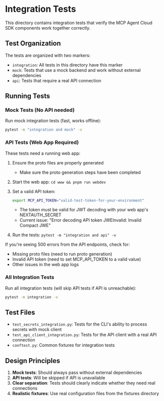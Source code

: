 # Integration Tests

This directory contains integration tests that verify the MCP Agent Cloud SDK components work together correctly.

## Test Organization

The tests are organized with two markers:

- `integration`: All tests in this directory have this marker
- `mock`: Tests that use a mock backend and work without external dependencies
- `api`: Tests that require a real API connection

## Running Tests

### Mock Tests (No API needed)

Run mock integration tests (fast, works offline):

```bash
pytest -m "integration and mock" -v
```

### API Tests (Web App Required)

These tests need a running web app:

1. Ensure the proto files are properly generated
   - Make sure the proto generation steps have been completed

2. Start the web app: `cd www && pnpm run webdev`

3. Set a valid API token:
   ```bash
   export MCP_API_TOKEN="valid-test-token-for-your-environment"
   ```
   - The token must be valid for JWT decoding with your web app's NEXTAUTH_SECRET
   - Current issue: "Error decoding API token JWEInvalid: Invalid Compact JWE"

4. Run the tests: `pytest -m "integration and api" -v`

If you're seeing 500 errors from the API endpoints, check for:
- Missing proto files (need to run proto generation)
- Invalid API token (need to set MCP_API_TOKEN to a valid value)
- Other issues in the web app logs

### All Integration Tests

Run all integration tests (will skip API tests if API is unreachable):

```bash
pytest -m integration -v
```

## Test Files

- `test_secrets_integration.py`: Tests for the CLI's ability to process secrets with mock client
- `test_api_client_integration.py`: Tests for the API client with a real API connection
- `conftest.py`: Common fixtures for integration tests

## Design Principles

1. **Mock tests**: Should always pass without external dependencies
2. **API tests**: Will be skipped if API is unavailable
3. **Clear separation**: Tests should clearly indicate whether they need real connections
4. **Realistic fixtures**: Use real configuration files from the fixtures directory
